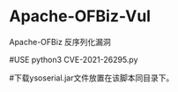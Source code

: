 # Apache-OFBiz-Vul
Apache-OFBiz 反序列化漏洞

#USE
python3 CVE-2021-26295.py

#下载ysoserial.jar文件放置在该脚本同目录下。
